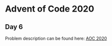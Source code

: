 # Advent of Code 2020

## Day 6

Problem description can be found here: [AOC 2020](https://adventofcode.com/2020/day/6)
